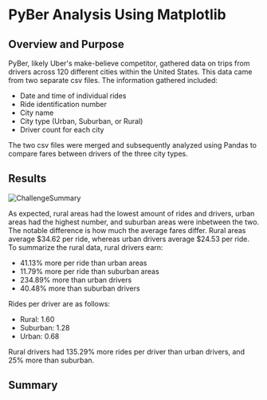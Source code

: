 # PyBer Analysis Using Matplotlib
## Overview and Purpose
PyBer, likely Uber's make-believe competitor, gathered data on trips from drivers across 120 different cities within the United States. This data came from two separate csv files. The information gathered included:
  - Date and time of individual rides
  - Ride identification number
  - City name
  - City type (Urban, Suburban, or Rural)
  - Driver count for each city

The two csv files were merged and subsequently analyzed using Pandas to compare fares between drivers of the three city types.

## Results
![ChallengeSummary](https://user-images.githubusercontent.com/92493572/142776337-6997d61d-8c02-4ed9-9095-092fea9449c9.png)

As expected, rural areas had the lowest amount of rides and drivers, urban areas had the highest number, and suburban areas were inbetween the two. The notable difference is how much the average fares differ. Rural areas average $34.62 per ride, whereas urban drivers average $24.53 per ride. To summarize the rural data, rural drivers earn:
  - 41.13% more per ride than urban areas
  - 11.79% more per ride than suburban areas
  - 234.89% more than urban drivers
  - 40.48% more than suburban drivers

Rides per driver are as follows:
 - Rural: 1.60
 - Suburban: 1.28
 - Urban: 0.68

Rural drivers had 135.29% more rides per driver than urban drivers, and 25% more than suburban.

## Summary
